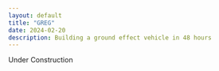```yaml
---
layout: default
title: "GREG"
date: 2024-02-20
description: Building a ground effect vehicle in 48 hours
---
```

Under Construction